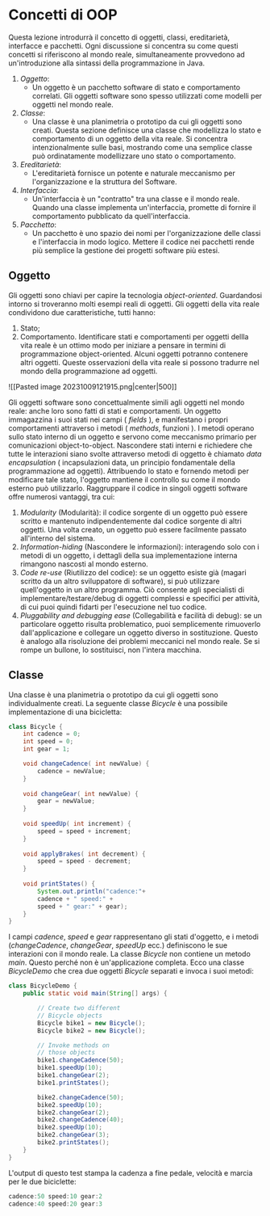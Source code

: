 # Concetti di OOP
Questa lezione introdurrà il concetto di oggetti, classi, ereditarietà, interfacce e pacchetti. Ogni discussione si concentra su come questi concetti si riferiscono al mondo reale, simultaneamente provvedono ad un'introduzione alla sintassi della programmazione in Java.
1. *Oggetto*:
	- Un oggetto è un pacchetto software di stato e comportamento correlati. Gli oggetti software sono spesso utilizzati come modelli per oggetti nel mondo reale. 
2. *Classe*:
	- Una classe è una planimetria o prototipo da cui gli oggetti sono creati. Questa sezione definisce una classe che modellizza lo stato e comportamento di un oggetto della vita reale. Si concentra intenzionalmente sulle basi, mostrando come una semplice classe può ordinatamente modellizzare uno stato o comportamento.
3. *Ereditarietà*:
	- L'ereditarietà fornisce un potente e naturale meccanismo per l'organizzazione e la struttura del Software. 
4. *Interfaccia*:
	- Un'interfaccia è un "contratto" tra una classe e il mondo reale. Quando una classe implementa un'interfaccia, promette di fornire il comportamento pubblicato da quell'interfaccia.
5. *Pacchetto*: 
	- Un pacchetto è uno spazio dei nomi per l'organizzazione delle classi e l'interfaccia in modo logico. Mettere il codice nei pacchetti rende più semplice la gestione dei progetti software più estesi.

## Oggetto
Gli oggetti sono chiavi per capire la tecnologia *object-oriented*. Guardandosi intorno si troveranno molti esempi reali di oggetti. Gli oggetti della vita reale condividono due caratteristiche, tutti hanno:
1. Stato;
2. Comportamento.
Identificare stati e comportamenti per oggetti dellla vita reale è un ottimo modo per iniziare a pensare in termini di programmazione object-oriented. Alcuni oggetti potranno contenere altri oggetti. Queste osservazioni della vita reale si possono tradurre nel mondo della programmazione ad oggetti.

![[Pasted image 20231009121915.png|center|500]]

Gli oggetti software sono concettualmente simili agli oggetti nel mondo reale: anche loro sono fatti di stati e comportamenti. Un oggetto immagazzina i suoi stati nei campi ( *fields* ), e manifestano i propri comportamenti attraverso i metodi ( *methods*, funzioni ). I metodi operano sullo stato interno di un oggetto e servono come meccanismo primario per comunicazioni object-to-object. Nascondere stati interni e richiedere che tutte le interazioni siano svolte attraverso metodi di oggetto è chiamato *data encapsulation* ( incapsulazioni data, un principio fondamentale della programmazione ad oggetti).
Attribuendo lo stato e fornendo metodi per modificare tale stato, l'oggetto mantiene il controllo su come il mondo esterno può utilizzarlo. 
Raggruppare il codice in singoli oggetti software offre numerosi vantaggi, tra cui:

1. *Modularity* (Modularità): il codice sorgente di un oggetto può essere scritto e mantenuto indipendentemente dal codice sorgente di altri oggetti. Una volta creato, un oggetto può essere facilmente passato all'interno del sistema.
2. *Information-hiding* (Nascondere le informazioni): interagendo solo con i metodi di un oggetto, i dettagli della sua implementazione interna rimangono nascosti al mondo esterno.
3. *Code re-use* (Riutilizzo del codice): se un oggetto esiste già (magari scritto da un altro sviluppatore di software), si può utilizzare quell'oggetto in un altro programma. Ciò consente agli specialisti di implementare/testare/debug di oggetti complessi e specifici per attività, di cui puoi quindi fidarti per l'esecuzione nel tuo codice.
4. *Pluggability and debugging ease* (Collegabilità e facilità di debug): se un particolare oggetto risulta problematico, puoi semplicemente rimuoverlo dall'applicazione e collegare un oggetto diverso in sostituzione. Questo è analogo alla risoluzione dei problemi meccanici nel mondo reale. Se si rompe un bullone, lo sostituisci, non l'intera macchina.

## Classe
Una classe è una planimetria o prototipo da cui gli oggetti sono individualmente creati.
La seguente classe *Bicycle* è una possibile implementazione di una bicicletta:
```java
class Bicycle {
	int cadence = 0;
	int speed = 0;
	int gear = 1;

	void changeCadence( int newValue) {
		cadence = newValue;
	}
	
	void changeGear( int newValue) {
		gear = newValue;
	}
	
	void speedUp( int increment) {
		speed = speed + increment;
	}
	
	void applyBrakes( int decrement) {
		speed = speed - decrement;
	}
	
	void printStates() {
		System.out.println("cadence:"+
		cadence + " speed:" +
		speed + " gear:" + gear);
	}
}
```
I campi *cadence*, *speed* e *gear* rappresentano gli stati d'oggetto, e i metodi (*changeCadence*, *changeGear*, *speedUp* ecc.) definiscono le sue interazioni con il mondo reale. La classe *Bicycle* non contiene un metodo *main*. Questo perché non è un'applicazione completa.
Ecco una classe *BicycleDemo* che crea due oggetti *Bicycle* separati e invoca i suoi metodi:
```Java
class BicycleDemo {
    public static void main(String[] args) {

        // Create two different 
        // Bicycle objects
        Bicycle bike1 = new Bicycle();
        Bicycle bike2 = new Bicycle();

        // Invoke methods on 
        // those objects
        bike1.changeCadence(50);
        bike1.speedUp(10);
        bike1.changeGear(2);
        bike1.printStates();

        bike2.changeCadence(50);
        bike2.speedUp(10);
        bike2.changeGear(2);
        bike2.changeCadence(40);
        bike2.speedUp(10);
        bike2.changeGear(3);
        bike2.printStates();
    }
}
```
L'output di questo test stampa la cadenza a fine pedale, velocità e marcia per le due biciclette:
```java
cadence:50 speed:10 gear:2
cadence:40 speed:20 gear:3
```